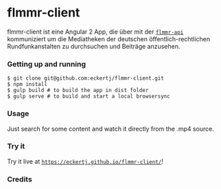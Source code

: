 # flmmr-client

flmmr-client ist eine Angular 2 App, die über mit der [```flmmr-api```](https://github.com/eckertj/flmmr-api) kommuniziert um die Mediatheken der deutschen öffentlich-rechtlichen Rundfunkanstalten zu durchsuchen und Beiträge anzusehen.


### Getting up and running

```
$ git clone git@github.com:eckertj/flmmr-client.git
$ npm install
$ gulp build # to build the app in dist folder
$ gulp serve # to build and start a local browsersync
```

### Usage
Just search for some content and watch it directly from the .mp4 source.

### Try it

Try it live at [```https://eckertj.github.io/flmmr-client/```](https://eckertj.github.io/flmmr-client/)!

### Credits

